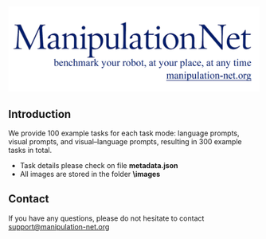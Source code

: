 


![](images/mnet_logo_white.png)

## Introduction

We provide 100 example tasks for each task mode: language prompts, visual prompts, and visual–language prompts, resulting in 300 example tasks in total.

-  Task details please check on file **metadata.json**
- All images are stored in the folder **\images**



## Contact

If you have any questions, please do not hesitate to contact support@manipulation-net.org
